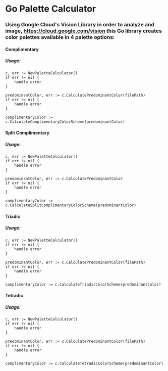 # Go Palette Calculator
### Using Google Cloud's Vision Library in order to analyze and image, https://cloud.google.com/vision this Go library creates color palettes available in 4 palette options:
#### Complimentary
##### Usage:
```
c, err := NewPaletteCalculator()
if err != nil {
    handle error
}

predominantColor, err := c.CalculatePredominantColor(filePath)
if err != nil {
    handle error
}

complimentaryColor := c.CalculateComplimentaryColorScheme(predominantColor)
```
 #### Split Complimentary 
##### Usage:
```
c, err := NewPaletteCalculator()
if err != nil {
    handle error
}

predominantColor, err := c.CalculatePredominantColor
if err != nil {
    handle error
}

complimentaryColor := c.CalculateSplitComplimentaryColorScheme(predominantColor)
```
#### Triadic 
##### Usage:
```
c, err := NewPaletteCalculator()
if err != nil {
    handle error
}

predominantColor, err := c.CalculatePredominantColor(filePath)
if err != nil {
    handle error
}

complimentaryColor := c.CalculateTriadicColorScheme(predominantColor)
```
#### Tetradic
##### Usage:
```
c, err := NewPaletteCalculator()
if err != nil {
    handle error
}

predominantColor, err := c.CalculatePredominantColor(filePath)
if err != nil {
    handle error
}

complimentaryColor := c.CalculateTetradicColorScheme(predominantColor)
```
